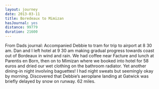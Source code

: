 ```yaml
---
layout: journey
date: 2013-03-11
title: Boredeaux to Mimizan
hasJournal: yes
distance: 99779
duration: 21600
---
```

From Dads journal: Accompanied Debbie to tram for trip to airport at 8 30 am. Dan and I left hotel at 9 30 am making gradual progress towards coast out of Bordeaux in wind and rain. We had coffee near Facture and lunch at Parentis en Born, then on to Mimizan where we booked into hotel for 58 euros and dried our wet clothing on the bathroom radiator. Yet another dining-in night involving baguettes! I had night sweats but seemingly okay by morning. Discovered that Debbie’s aeroplane landing at Gatwick was briefly delayed by snow on runway. 62 miles.